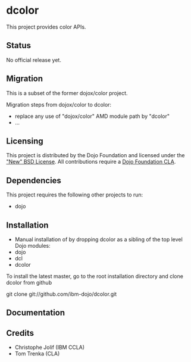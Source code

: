 # dcolor

This project provides color APIs.

## Status

No official release yet.

## Migration

This is a subset of the former dojox/color project.

Migration steps from dojox/color to dcolor:

* replace any use of "dojox/color" AMD module path by "dcolor"
* ...

## Licensing

This project is distributed by the Dojo Foundation and licensed under the ["New" BSD License](https://github.com/dojo/dojo/blob/master/LICENSE#L13-L41).
All contributions require a [Dojo Foundation CLA](http://dojofoundation.org/about/claForm).

## Dependencies

This project requires the following other projects to run:
 * dojo

## Installation

* Manual installation of by dropping dcolor as a sibling of the top level Dojo modules:
 * dojo
 * dcl
 * dcolor

 To install the latest master, go to the root installation directory and clone dcolor from github

 git clone git://github.com/ibm-dojo/dcolor.git

## Documentation


## Credits

* Christophe Jolif (IBM CCLA)
* Tom Trenka (CLA)

